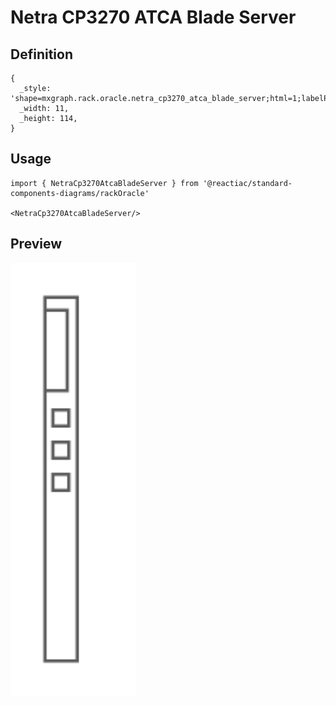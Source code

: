 # Netra CP3270 ATCA Blade Server

## Definition

```
{
  _style: 'shape=mxgraph.rack.oracle.netra_cp3270_atca_blade_server;html=1;labelPosition=right;align=left;spacingLeft=15;dashed=0;shadow=0;fillColor=#ffffff;',
  _width: 11,
  _height: 114,
}
```

## Usage

```
import { NetraCp3270AtcaBladeServer } from '@reactiac/standard-components-diagrams/rackOracle'

<NetraCp3270AtcaBladeServer/>
```

## Preview

<img src="./netra-cp3270-atca-blade-server.png" width="200"/>
